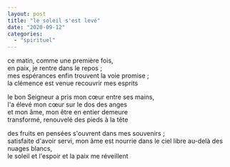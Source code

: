 ```yaml
---
layout: post
title: "le soleil s'est levé"
date: "2020-09-12"
categories: 
  - "spirituel"
---
```


ce matin, comme une première fois,  
en paix, je rentre dans le repos ;  
mes espérances enfin trouvent la voie promise ;  
la clémence est venue recouvrir mes esprits

le bon Seigneur a pris mon cœur entre ses mains,  
l'a élevé mon cœur sur le dos des anges  
et mon âme, mon être en entier demeure  
transformé, renouvelé des pieds à la tête

des fruits en pensées s'ouvrent dans mes souvenirs ;  
satisfaite d'avoir servi, mon âme est nourrie 
dans le ciel libre au-delà des nuages blancs,  
le soleil et l'espoir et la paix me réveillent
